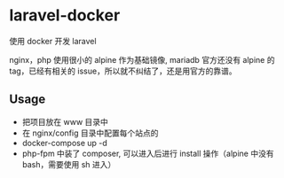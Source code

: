 # laravel-docker
使用 docker 开发 laravel

nginx，php 使用很小的 alpine 作为基础镜像, mariadb 官方还没有 alpine 的 tag，已经有相关的 issue，所以就不纠结了，还是用官方的靠谱。

## Usage
- 把项目放在 www 目录中
- 在 nginx/config 目录中配置每个站点的
- docker-compose up -d
- php-fpm 中装了 composer, 可以进入后进行 install 操作（alpine 中没有 bash，需要使用 sh 进入）
